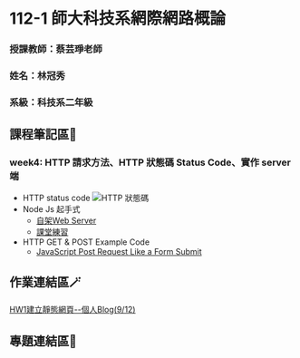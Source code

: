 # 112-1 師大科技系網際網路概論
### 授課教師：蔡芸琤老師
### 姓名：林冠秀
### 系級：科技系二年級

## 課程筆記區📑
### week4: HTTP 請求方法、HTTP 狀態碼 Status Code、實作 server 端
* HTTP status code
  ![HTTP 狀態碼]()
* Node Js 起手式
  * [自架Web Server](https://reurl.cc/RyXMVZ)
  * [課堂練習](https://github.com/Jessica936/Web/tree/main/%E8%AA%B2%E5%A0%82%E7%B7%B4%E7%BF%92/myweb)
* HTTP GET & POST Example Code
  * [JavaScript Post Request Like a Form Submit](https://reurl.cc/XmVnK3)
## 作業連結區🪄
[HW1建立靜態網頁--個人Blog(9/12)](https://jessica936.github.io/Jessica936/)
## 專題連結區🔗
